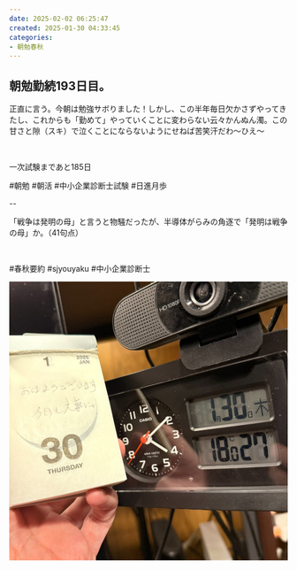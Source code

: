 ```yaml
---
date: 2025-02-02 06:25:47
created: 2025-01-30 04:33:45
categories:
- 朝勉春秋
---
```


## 朝勉勤続193日目。

正直に言う。今朝は勉強サボりました！しかし、この半年毎日欠かさずやってきたし、これからも「勤めて」やっていくことに変わらない云々かんぬん濁。この甘さと隙（スキ）で泣くことにならないようにせねば苦笑汗だわ〜ひえ〜

<br>

一次試験まであと185日

#朝勉 #朝活 #中小企業診断士試験 #日進月歩

  

\--

「戦争は発明の母」と言うと物騒だったが、半導体がらみの角逐で「発明は戦争の母」か。（41句点）

<br>

#春秋要約 #sjyouyaku #中小企業診断士

  

![](Files/IMG_0869.jpeg)